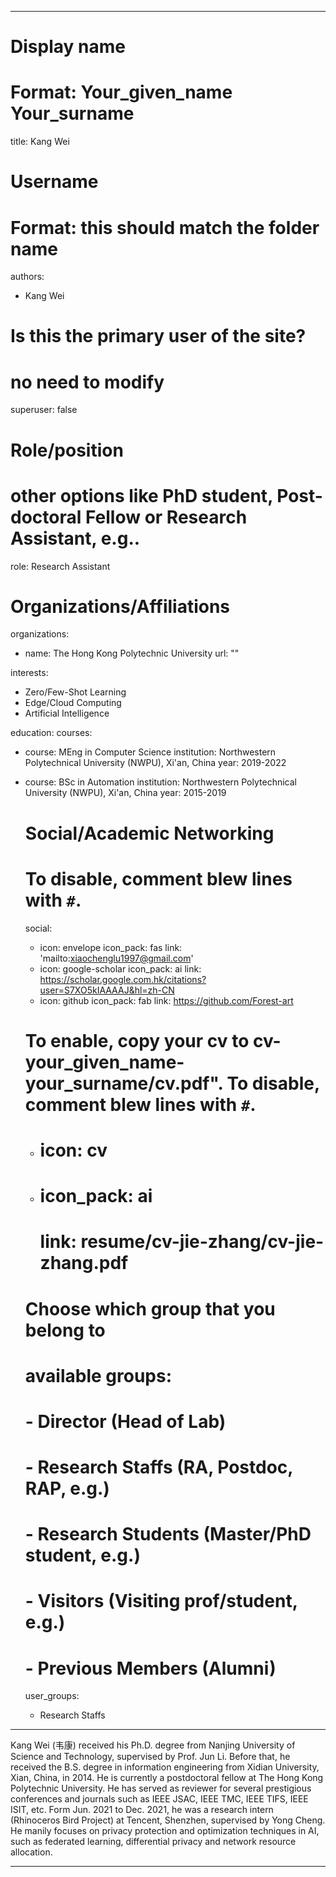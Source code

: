 
---
# Display name
# Format: Your_given_name Your_surname 
title: Kang Wei

# Username
# Format: this should match the folder name
authors:
- Kang Wei

# Is this the primary user of the site?
# no need to modify 
superuser: false

# Role/position

  # other options like PhD student, Post-doctoral Fellow or Research Assistant, e.g..

role: Research Assistant

  # Organizations/Affiliations

  organizations:

  - name: The Hong Kong Polytechnic University
    url: ""

  interests:

  - Zero/Few-Shot Learning
  - Edge/Cloud Computing
  - Artificial Intelligence

  education:
    courses:

- course: MEng in Computer Science
  institution: Northwestern Polytechnical University (NWPU), Xi'an, China
  year: 2019-2022
- course: BSc in Automation
  institution: Northwestern Polytechnical University (NWPU), Xi'an, China
  year: 2015-2019

  # Social/Academic Networking

  # To disable, comment blew lines with `#`.

  social:

  - icon: envelope
    icon_pack: fas
    link: 'mailto:xiaochenglu1997@gmail.com'
  - icon: google-scholar
    icon_pack: ai
    link: https://scholar.google.com.hk/citations?user=S7XO5kIAAAAJ&hl=zh-CN
  - icon: github
    icon_pack: fab
    link: https://github.com/Forest-art

  # To enable, copy your cv to cv-your_given_name-your_surname/cv.pdf". To disable, comment blew lines with `#`.

  - # icon: cv

  - # icon_pack: ai

    # link: resume/cv-jie-zhang/cv-jie-zhang.pdf

  # Choose which group that you belong to

  #  available groups:

  #  - Director (Head of Lab)

  #  - Research Staffs (RA, Postdoc, RAP, e.g.)

  #  - Research Students (Master/PhD student, e.g.)

  #  - Visitors (Visiting prof/student, e.g.)

  #  - Previous Members (Alumni)

  user_groups:

  - Research Staffs
---

Kang Wei (韦康) received his Ph.D. degree from Nanjing University of Science and Technology, supervised by Prof. Jun Li. Before that, he received the B.S. degree in information engineering from Xidian University, Xian, China, in 2014. He is currently a postdoctoral fellow at The Hong Kong Polytechnic University.
He has served as reviewer for several prestigious conferences and journals such as IEEE JSAC, IEEE TMC, IEEE TIFS, IEEE ISIT, etc. Form Jun. 2021 to Dec. 2021, he was a research intern (Rhinoceros Bird Project) at Tencent, Shenzhen, supervised by Yong Cheng. He manily focuses on privacy protection and optimization techniques in AI, such as federated learning, differential privacy and network resource allocation.

---
